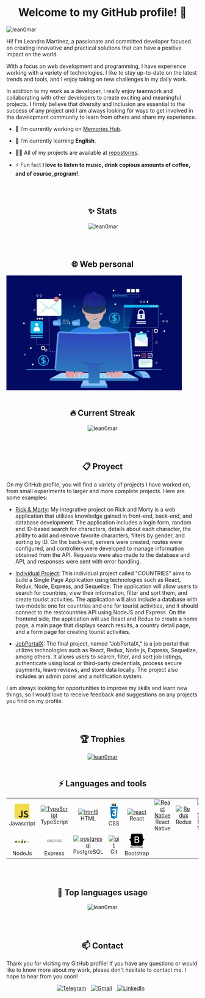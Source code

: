 <h1 align="center">Welcome to my GitHub profile! 👋</h1>

<p align="left"> <img src="https://komarev.com/ghpvc/?username=lean0mar&label=Profile%20views&color=0e75b6&style=flat" alt="lean0mar" /> </p>

Hi! I'm Leandro Martínez, a passionate and committed developer focused on creating innovative and practical solutions that can have a positive impact on the world.

With a focus on web development and programming, I have experience working with a variety of technologies. I like to stay up-to-date on the latest trends and tools, and I enjoy taking on new challenges in my daily work.

In addition to my work as a developer, I really enjoy teamwork and collaborating with other developers to create exciting and meaningful projects. I firmly believe that diversity and inclusion are essential to the success of any project and I am always looking for ways to get involved in the development community to learn from others and share my experience.


- 🔭 I’m currently working on [Memories Hub](https://github.com/Lean0mar/Memories-Hub).

- 🌱 I’m currently learning **English**.

- 👨‍💻 All of my projects are available at [repostories](https://github.com/Lean0mar?tab=repositories).


- ⚡ Fun fact **I love to listen to music, drink copious amounts of coffee, and of course, program!**.

<br>
<br>
<h2 align="center">✨ Stats</h2>
<p align="center">&nbsp;<img align="center" src="https://github-readme-stats.vercel.app/api?username=lean0mar&show_icons=true&locale=en" alt="lean0mar" /></p>
<br>
<br>

<h2 align="center">🌐 Web personal</h2>

<td align="center">
<a href="https://leandromartinez.vercel.app" target="_blank"> <img align="center" src="./foto.jpg" alt="Portafolio"/> </a>
</td>

<br>
<br>
<h2 align="center">🔥 Current Streak</h2>
<p align="center"><img align="center" src="https://github-readme-streak-stats.herokuapp.com/?user=lean0mar&" alt="lean0mar" /></p>
<br>
<br>

<h2 align="center">📋 Proyect</h2>

On my GitHub profile, you will find a variety of projects I have worked on, from small experiments to larger and more complete projects. Here are some examples:

- [Rick & Morty](https://github.com/Lean0mar/RickAndMortyApp): My integrative project on Rick and Morty is a web application that utilizes knowledge gained in front-end, back-end, and database development. The application includes a login form, random and ID-based search for characters, details about each character, the ability to add and remove favorite characters, filters by gender, and sorting by ID. On the back-end, servers were created, routes were configured, and controllers were developed to manage information obtained from the API. Requests were also made to the database and API, and responses were sent with error handling.


- [Individual Project](https://github.com/Lean0mar/PI-Countries): This individual project called "COUNTRIES" aims to build a Single Page Application using technologies such as React, Redux, Node, Express, and Sequelize. The application will allow users to search for countries, view their information, filter and sort them, and create tourist activities. The application will also include a database with two models: one for countries and one for tourist activities, and it should connect to the restcountries API using NodeJS and Express. On the frontend side, the application will use React and Redux to create a home page, a main page that displays search results, a country detail page, and a form page for creating tourist activities.


- [JobPortalX](https://github.com/Lean0mar/JobPortalX): The final project, named "JobPortalX," is a job portal that utilizes technologies such as React, Redux, Node.js, Express, Sequelize, among others. It allows users to search, filter, and sort job listings, authenticate using local or third-party credentials, process secure payments, leave reviews, and store data locally. The project also includes an admin panel and a notification system.


I am always looking for opportunities to improve my skills and learn new things, so I would love to receive feedback and suggestions on any projects you find on my profile.

<br>
<br>
<h2 align="center">🏆 Trophies</h2>
<p align="center"> <a href="https://github.com/ryo-ma/github-profile-trophy"><img src="https://github-profile-trophy.vercel.app/?username=lean0mar" alt="lean0mar " /></a> 
<br>
<br>

<h2 align="center">⚡ Languages and tools</h2>
<table align="center" >
  <tr>
    <td align="center" width="96"> 
    <a href="https://developer.mozilla.org/en-US/docs/Web/JavaScript" target="_blank"> <img src="https://raw.githubusercontent.com/devicons/devicon/master/icons/javascript/javascript-original.svg" alt="JavaScript" width="40" height="40"/> </a>
    <br>Javascript
    </td>
    <td align="center" width="96"> 
    <a href="https://www.typescriptlang.org/" target="_blank"> <img src="https://www.vectorlogo.zone/logos/typescriptlang/typescriptlang-icon.svg" alt="TypeScript" width="40" height="40"/> </a>
    <br>TypeScript
    </td>
    <td align="center" width="96"> 
<a href="https://www.w3.org/html/" target="_blank"> <img src="https://www.vectorlogo.zone/logos/w3_html5/w3_html5-icon.svg" alt="html5" width="40" height="40"/> </a>
<br>HTML
    </td>
    <td align="center" width="96"> 
<a href="https://www.w3schools.com/css/" target="_blank"> <img src="https://raw.githubusercontent.com/devicons/devicon/master/icons/css3/css3-original-wordmark.svg" alt="css3" width="40" height="40"/> </a> 
<br>CSS
    </td>
    <td align="center" width="96"> 
<a href="https://reactjs.org/" target="_blank"> <img src="https://www.vectorlogo.zone/logos/reactjs/reactjs-icon.svg" alt="react" width="40" height="40"/> </a> 
<br>React
    </td>
        <td align="center" width="96"> 
<a href="https://reactnative.dev/" target="_blank"> <img src="https://www.vectorlogo.zone/logos/reactjs/reactjs-icon.svg" alt="React Native" width="40" height="40"/> </a>
<br>React Native
    </td>
    <td align="center" width="96"> 
<a href="https://redux.js.org/" target="_blank"> <img src="https://raw.githubusercontent.com/manuelbieh/logo-file-icons/6a172ce5a46ecfafe5db7f2ec624f4602cde9b8e/icons/redux.svg" alt="Redux" width="40" height="40"/> </a>
<br>Redux
    </td>
        <td align="center" width="96"> 
<a href="https://redux-toolkit.js.org/" target="_blank"> <img src="https://raw.githubusercontent.com/manuelbieh/logo-file-icons/6a172ce5a46ecfafe5db7f2ec624f4602cde9b8e/icons/redux.svg" alt="Redux Toolkit" width="40" height="40"/> </a>
<br>Redux Toolkit
    </td>
  </tr>
  <tr>
    <td align="center" width="96">  <a href="https://nodejs.dev/en/" target="_blank"> <img src="https://raw.githubusercontent.com/devicons/devicon/master/icons/nodejs/nodejs-original-wordmark.svg" alt="Linux" width="40" height="40"/> </a>
<br>NodeJs
    </td>
    <td align="center" width="96"> 
<a href="https://expressjs.com/en/5x/api.html" target="_blank"> <img src="https://raw.githubusercontent.com/devicons/devicon/master/icons/express/express-original-wordmark.svg" alt="express" height="40"/> </a>
<br>Express
    </td>
    <td align="center" width="96">  
<a href="https://www.postgresql.org" target="_blank"> <img src="https://www.vectorlogo.zone/logos/postgresql/postgresql-icon.svg" alt="postgresql" width="40" height="40"/> </a>
<br>PostgreSQL
    </td>
    <td align="center" width="96">  
<a href="https://git-scm.com/" target="_blank"> <img src="https://www.vectorlogo.zone/logos/git-scm/git-scm-icon.svg" alt="git" width="40" height="40"/> </a>
<br>Git
</td>
    <td align="center" width="96"> 
    <a href="https://getbootstrap.com" target="_blank" rel=" noreferrer"> <img src="https://raw.githubusercontent.com/devicons/devicon/master/icons/bootstrap/bootstrap-plain-wordmark.svg" alt="bootstrap" width="40" height="40 "/> </a>  
    <br>Bootstrap
    </td>
</table>

<br>
<br>
<h2 align="center">📓 Top languages usage</h2>
<p align="center"><img src="https://github-readme-stats.vercel.app/api/top-langs?username=lean0mar&show_icons=true&locale=en&layout=compact" alt="lean0mar" /></p>
<br>
<br>


<h2 align="center">📫 Contact</h2>

Thank you for visiting my GitHub profile! If you have any questions or would like to know more about my work, please don't hesitate to contact me. I hope to hear from you soon!

<p align="center">
  <a href="https://t.me/lean0mar">
    <img alt="Telegram" width="22px" src="https://www.vectorlogo.zone/logos/telegram/telegram-icon.svg" style="margin-right: 10px;"/>
  </a>
  <a href="mailto:lm.martinez.leandro@gmail.com">
    <img alt="Gmail" width="22px" src="https://www.vectorlogo.zone/logos/gmail/gmail-icon.svg" style="margin-right: 10px;"/>
  </a>
  <a href="https://www.linkedin.com/in/lean0mar">
    <img alt="LinkedIn" width="22px" src="https://raw.githubusercontent.com/rahuldkjain/github-profile-readme-generator/master/src/images/icons/Social/linked-in-alt.svg" style="margin-right: 10px;"/>
  </a>
</p>

